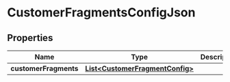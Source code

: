 

# CustomerFragmentsConfigJson


## Properties

| Name | Type | Description | Notes |
|------------ | ------------- | ------------- | -------------|
|**customerFragments** | [**List&lt;CustomerFragmentConfig&gt;**](CustomerFragmentConfig.md) |  |  [optional] |



